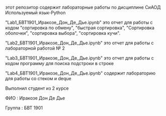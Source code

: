 этот репозитор содержит лабораторные работы по дисциплине СиАОД 
Используемый язык-Python

"Lab1_БВТ1901_Иракозе_Дон_Де_Дье.ipynb" это отчет для работы с кодом "сортировка по обмену", "быстрая сортировка", "Сортировка оболочки", "сортировка выбора", "сортировка кучи".

"Lab2_БВТ1901_Иракозе_Дон_Де_Дье.ipynb" это отчет для работы с лабораторной работой № 2 

"Lab3_БВТ1901_Иракозе_Дон_Де_Дье.ipynb" это отчет для работы с кодом программу для поиска подстроки в строке

"Lab4_БВТ1901_Иракозе_Дон_Де_Дье.ipynb" содержит лабораторию для работы со стеком и deque

Выполнил студент из 2 курсе

ФИО : Иракозе Дон Де Дье

Группа : БВТ 1901
